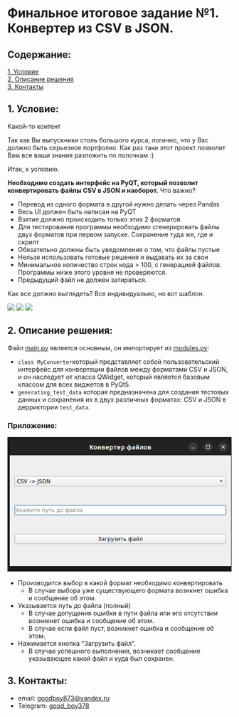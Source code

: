 # Финальное итоговое задание №1. Конвертер из CSV в JSON.

## Содержание:
[1. Условие](#title1)  
[2. Описание решения](#title2)   
[3. Контакты](#title3)   

## <a id="title1">1. Условие:</a>
Какой-то контент

Так как Вы выпускники столь большого курса, логично, что у Вас должно быть серьезное портфолио. Как раз таки этот проект позволит Вам все ваши знания разложить по полочкам :)

Итак, к условию.

**Необходимо создать интерфейс на PyQT, который позволит конвертировать файлы CSV в JSON и наоборот.** Что важно?

* Перевод из одного формата в другой нужно делать через Pandas
* Весь UI должен быть написан на PyQT
* Взятие должно происходить только этих 2 форматов
* Для тестирования программы необходимо сгенерировать файлы двух форматов при первом запуске. Сохранение туда же, где и скрипт
* Обязательно должны быть уведомления о том, что файлы пустые
* Нельзя использовать готовые решения и выдавать их за свои
* Минимальное количество строк кода > 100, с генерацией файлов. Программы ниже этого уровня не проверяются.
* Предыдущий файл не должен затираться. 

Как все должно выглядеть? Все индивидуально, но вот шаблон.

![](https://ucarecdn.com/83ac0687-ef48-4a17-b6d0-38e94afabb58/)
![](https://ucarecdn.com/3c2bc367-e99e-46f0-b86f-a9b6f565a369/)
![](https://ucarecdn.com/b2d9e718-1808-4226-a0a5-e706f451f024/)
## <a id="title2">2. Описание решения:</a>
Файл [main.py](main.py) является основным, он импортирует из [modules.py](modules.py):
* `class MyConverter`который представляет собой пользовательский интерфейс для конвертации файлов между форматами CSV и JSON, и он наследует от класса QWidget, который является базовым классом для всех виджетов в PyQt5.
* `generating_test_data` которая предназначена для создания тестовых данных и сохранения их в двух различных форматах: CSV и JSON в дерриктории `test_data`.  

### Приложение:  
![](image1.png)
* Производится выбор в какой формат необходимо конвертировать
  * В случае выбора уже существующего формата вознкнет ошибка и сообщение об этом.  
* Указывается путь до файла (полный)
  * В случае допущения ошибки в пути файла или его отсутствии возникнет ошибка и сообщение об этом.
  * В случае если файл пуст, возникнет ошибка и сообщение об этом.
* Нажимается кнопка "Загрузить файл".
  * В случае успешного выполнения, возникает сообщение указывающее какой файл и куда был сохранен.

## <a id="title3">3. Контакты:</a>
* email: [goodboy873@yandex.ru](mailto:goodboy873@yandex.ru)
* Telegram: [good_boy378](https://t.me/good_boy378)
